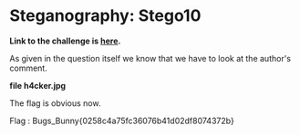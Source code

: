 # Steganography: Stego10

**Link to the challenge is [here](http://www.bugsbunnyctf.me/challenges).**

As given in the question itself we know that we have to look at the author's comment.

**file h4cker.jpg**

The flag is obvious now.

Flag : Bugs_Bunny{0258c4a75fc36076b41d02df8074372b}
